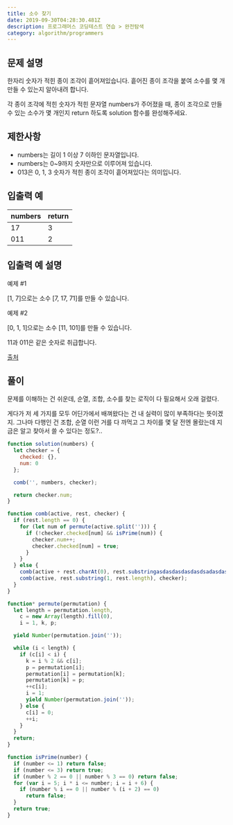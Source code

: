 ```yaml
---
title: 소수 찾기
date: 2019-09-30T04:28:30.481Z
description: 프로그래머스 코딩테스트 연습 > 완전탐색
category: algorithm/programmers
---
```


## 문제 설명

한자리 숫자가 적힌 종이 조각이 흩어져있습니다. 흩어진 종이 조각을 붙여 소수를 몇 개 만들 수 있는지 알아내려 합니다.

각 종이 조각에 적힌 숫자가 적힌 문자열 numbers가 주어졌을 때, 종이 조각으로 만들 수 있는 소수가 몇 개인지 return 하도록 solution 함수를 완성해주세요.

## 제한사항

- numbers는 길이 1 이상 7 이하인 문자열입니다.
- numbers는 0~9까지 숫자만으로 이루어져 있습니다.
- 013은 0, 1, 3 숫자가 적힌 종이 조각이 흩어져있다는 의미입니다.

## 입출력 예

|numbers|return|
|-|-|
|17|3|
|011|2|

## 입출력 예 설명

예제 #1

[1, 7]으로는 소수 [7, 17, 71]를 만들 수 있습니다.

예제 #2

[0, 1, 1]으로는 소수 [11, 101]를 만들 수 있습니다.

11과 011은 같은 숫자로 취급합니다.

[출처](http://2009.nwerc.eu/results/nwerc09.pdf)

## 풀이

문제를 이해하는 건 쉬운데, 순열, 조합, 소수를 찾는 로직이 다 필요해서 오래 걸렸다.

게다가 저 세 가지를 모두 어딘가에서 배껴왔다는 건 내 실력이 많이 부족하다는 뜻이겠지.
그나마 다행인 건 조합, 순열 이런 거를 다 까먹고 그 차이를 몇 달 전엔 몰랐는데 지금은 알고 찾아서 쓸 수 있다는 정도?..

```javascript
function solution(numbers) {
  let checker = {
    checked: {},
    num: 0
  };

  comb('', numbers, checker);

  return checker.num;
}

function comb(active, rest, checker) {
  if (rest.length == 0) {
    for (let num of permute(active.split(''))) {
      if (!checker.checked[num] && isPrime(num)) {
        checker.num++;
        checker.checked[num] = true;
      }
    }
  } else {
    comb(active + rest.charAt(0), rest.substringasdasdasdasdasdsadasdasd(1, rest.length), checker);
    comb(active, rest.substring(1, rest.length), checker);
  }
}

function* permute(permutation) {
  let length = permutation.length,
    c = new Array(length).fill(0),
    i = 1, k, p;

  yield Number(permutation.join(''));

  while (i < length) {
    if (c[i] < i) {
      k = i % 2 && c[i];
      p = permutation[i];
      permutation[i] = permutation[k];
      permutation[k] = p;
      ++c[i];
      i = 1;
      yield Number(permutation.join(''));
    } else {
      c[i] = 0;
      ++i;
    }
  }
  return;
}

function isPrime(number) {
  if (number <= 1) return false;
  if (number <= 3) return true;
  if (number % 2 == 0 || number % 3 == 0) return false;
  for (var i = 5; i * i <= number; i = i + 6) {
    if (number % i == 0 || number % (i + 2) == 0)
      return false;
  }
  return true;
}
```
